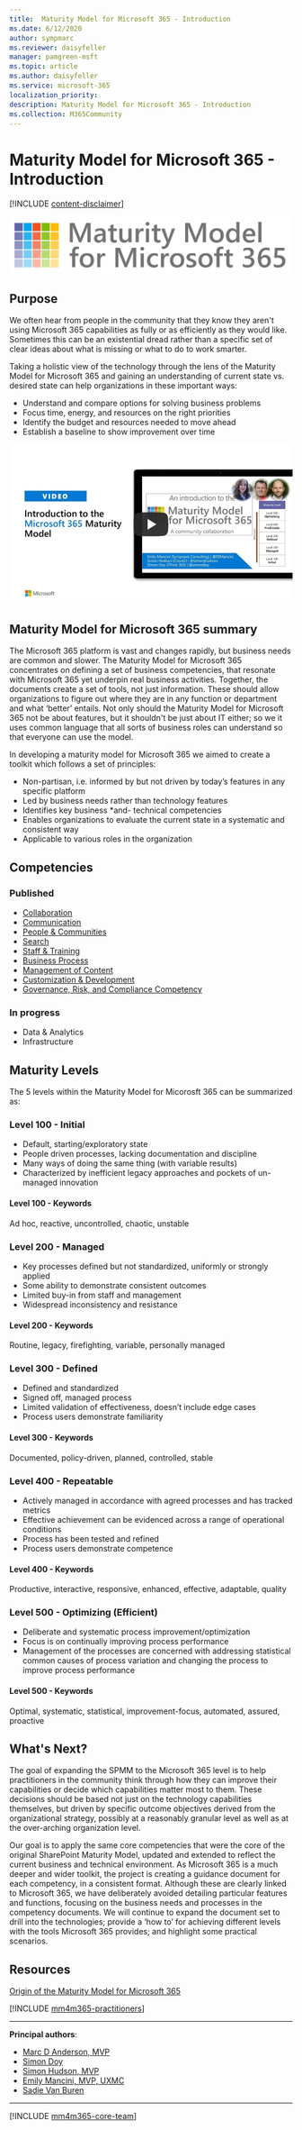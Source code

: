 ```yaml
---
title:  Maturity Model for Microsoft 365 - Introduction
ms.date: 6/12/2020
author: sympmarc
ms.reviewer: daisyfeller
manager: pamgreen-msft
ms.topic: article
ms.author: daisyfeller
ms.service: microsoft-365
localization_priority: 
description: Maturity Model for Microsoft 365 - Introduction
ms.collection: M365Community
---
```


# Maturity Model for Microsoft 365 - Introduction

[!INCLUDE [content-disclaimer](includes/content-disclaimer.md)]

![Maturity Model for Microsoft 365](media/maturity-model-for-microsoft-365/M365MM.png)

## Purpose

We often hear from people in the community that they know they aren't using Microsoft 365 capabilities as fully or as efficiently as they would like. Sometimes this can be an existential dread rather than a specific set of clear ideas about what is missing or what to do to work smarter.

Taking a holistic view of the technology through the lens of the Maturity Model for Microsoft 365 and gaining an understanding of current state vs. desired state can help organizations in these important ways:

- Understand and compare options for solving business problems
- Focus time, energy, and resources on the right priorities
- Identify the budget and resources needed to move ahead
- Establish a baseline to show improvement over time

[![Introduction to the Maturity Model for Microsoft 365](media/microsoft365-maturity-model--intro/introduction-to-the-microsoft-365-maturity-model.jpg)](https://www.youtube.com/watch?v=1nqgohquH4w)

## Maturity Model for Microsoft 365 summary

The Microsoft 365 platform is vast and changes rapidly, but business needs are common and slower. The Maturity Model for Microsoft 365 concentrates on defining a set of business competencies, that resonate with Microsoft 365 yet underpin real business activities. Together, the documents create a set of tools, not just information. These should allow organizations to figure out where they are in any function or department and what ‘better’ entails. Not only should the Maturity Model for Microsoft 365 not be about features, but it shouldn't be just about IT either; so we it uses common language that all sorts of business roles can understand so that everyone can use the model.

In developing a maturity model for Microsoft 365 we aimed to create a toolkit which follows a set of principles:

- Non-partisan, i.e. informed by but not driven by today’s features in any specific platform
- Led by business needs rather than technology features
- Identifies key business *and- technical competencies
- Enables organizations to evaluate the current state in a systematic and consistent way
- Applicable to various roles in the organization

## Competencies

### Published

- [Collaboration](microsoft365-maturity-model--collaboration.md)
- [Communication](microsoft365-maturity-model--communication.md)
- [People & Communities](microsoft365-maturity-model--people-and-communities-competency.md)
- [Search](microsoft365-maturity-model--search.md)
- [Staff & Training](microsoft365-maturity-model--staff-and-training.md)
- [Business Process](microsoft365-maturity-model--business-process.md)
- [Management of Content](microsoft365-maturity-model--management-of-content.md)
- [Customization & Development](microsoft365-maturity-model--customization-and-development.md)
- [Governance, Risk, and Compliance Competency](microsoft365-maturity-model--governance-and-compliance.md)

### In progress

- Data & Analytics
- Infrastructure

## Maturity Levels

The 5 levels within the Maturity Model for Micorosft 365 can be summarized as:

### Level 100 - Initial

- Default, starting/exploratory state
- People driven processes, lacking documentation and discipline
- Many ways of doing the same thing (with variable results)
- Characterized by inefficient legacy approaches and pockets of un-managed innovation

#### Level 100 - Keywords

Ad hoc, reactive, uncontrolled, chaotic, unstable

### Level 200 - Managed

- Key processes defined but not standardized, uniformly or strongly applied
- Some ability to demonstrate  consistent outcomes
- Limited buy-in from staff and management
- Widespread inconsistency and resistance

#### Level 200 - Keywords

Routine, legacy, firefighting, variable, personally managed

### Level 300 - Defined

- Defined and standardized
- Signed off, managed process
- Limited validation of effectiveness, doesn’t include edge cases
- Process users demonstrate familiarity
  
#### Level 300 - Keywords

Documented, policy-driven, planned, controlled, stable

### Level 400 - Repeatable

- Actively managed in accordance with agreed processes and has tracked metrics
- Effective achievement can be evidenced across a range of operational conditions
- Process has been tested and refined
- Process users demonstrate competence

#### Level 400 - Keywords

Productive, interactive, responsive, enhanced, effective, adaptable, quality

### Level 500 - Optimizing (Efficient)

- Deliberate and systematic process improvement/optimization
- Focus is on continually improving process performance
- Management of the processes are concerned with addressing statistical common causes of process variation and changing the process to improve process performance

#### Level 500 - Keywords

Optimal, systematic, statistical, improvement-focus, automated, assured, proactive

## What's Next?

The goal of expanding the SPMM to the Microsoft 365 level is to help practitioners in the community think through how they can improve their capabilities or decide which capabilities matter most to them. These decisions should be based not just on the technology capabilities themselves, but driven by specific outcome objectives derived from the organizational strategy, possibly at a reasonably granular level as well as at the over-arching organization level.

Our goal is to apply the same core competencies that were the core of the original SharePoint Maturity Model, updated and extended to reflect the current business and technical environment. As Microsoft 365 is a much deeper and wider toolkit, the project is creating a guidance document for each competency, in a consistent format. Although these are clearly linked to Microsoft 365, we have deliberately avoided detailing particular features and functions, focusing on the business needs and processes in the competency documents. We will continue to expand the document set to drill into the technologies; provide a ‘how to’ for achieving different levels with the tools Microsoft 365 provides; and highlight some practical scenarios.  

## Resources

[Origin of the Maturity Model for Microsoft 365](microsoft365-maturity-model-origin-story.md)

[!INCLUDE [mm4m365-practitioners](includes/mm4m365-practitioners.md)]


---

**Principal authors**:

- [Marc D Anderson, MVP](https://www.linkedin.com/in/marcanderson)
- [Simon Doy](https://www.linkedin.com/in/simondoy)
- [Simon Hudson, MVP](https://www.linkedin.com/in/simonjhudson)
- [Emily Mancini, MVP, UXMC](https://www.linkedin.com/in/eemancini)
- [Sadie Van Buren](https://www.linkedin.com/in/sadalit)

---

[!INCLUDE [mm4m365-core-team](includes/mm4m365-core-team.md)]
